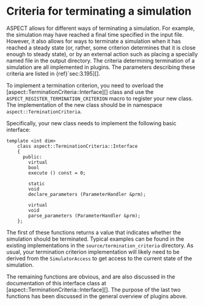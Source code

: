 # Criteria for terminating a simulation

ASPECT allows for different ways of terminating
a simulation. For example, the simulation may have reached a final time
specified in the input file. However, it also allows for ways to terminate a
simulation when it has reached a steady state (or, rather, some criterion
determines that it is close enough to steady state), or by an external action
such as placing a specially named file in the output directory. The criteria
determining termination of a simulation are all implemented in plugins. The
parameters describing these criteria are listed in {ref}`sec:3.195][].

To implement a termination criterion, you need to overload the
[aspect::TerminationCriteria::Interface][] class and use the
`ASPECT_REGISTER_TERMINATION_CRITERION` macro to register your new class. The
implementation of the new class should be in namespace
`aspect::TerminationCriteria`.

Specifically, your new class needs to implement the following basic interface:

```{code-block} c++
template <int dim>
    class aspect::TerminationCriteria::Interface
    {
      public:
        virtual
        bool
        execute () const = 0;

        static
        void
        declare_parameters (ParameterHandler &prm);

        virtual
        void
        parse_parameters (ParameterHandler &prm);
    };
```

The first of these functions returns a value that indicates whether the
simulation should be terminated. Typical examples can be found in the existing
implementations in the `source/termination_criteria` directory. As usual, your
termination criterion implementation will likely need to be derived from the
`SimulatorAccess` to get access to the current state of the simulation.

The remaining functions are obvious, and are also discussed in the
documentation of this interface class at
[aspect::TerminationCriteria::Interface][]. The purpose of the last two
functions has been discussed in the general overview of plugins above.
